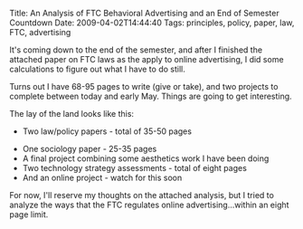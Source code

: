 Title: An Analysis of FTC Behavioral Advertising and an End of Semester Countdown
Date: 2009-04-02T14:44:40
Tags: principles, policy, paper, law, FTC, advertising


It's coming down to the end of the semester, and after I finished the attached paper on FTC laws as the apply to online advertising, I did some calculations to figure out what I have to do still. 

Turns out I have 68-95 pages to write (give or take), and two projects to complete between today and early May. Things are going to get interesting. 

The lay of the land looks like this:<ul><li>Two law/policy papers - total of 35-50 pages</li>
<li>One sociology paper - 25-35 pages</li>
<li>A final project combining some aesthetics work I have been doing</li>
<li>Two technology strategy assessments - total of eight pages</li>
<li>And an online project - watch for this soon</li></ul>

For now, I'll reserve my thoughts on the attached analysis, but I tried to analyze the ways that the FTC regulates online advertising...within an eight page limit. 